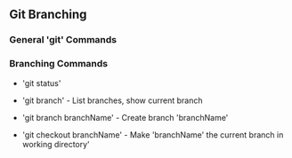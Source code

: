 ## Git Branching

### General 'git' Commands


### Branching Commands

* 'git status'

* 'git branch' - List branches, show current branch

* 'git branch branchName' - Create branch 'branchName'

* 'git checkout branchName' - Make 'branchName' the current branch in working directory'
